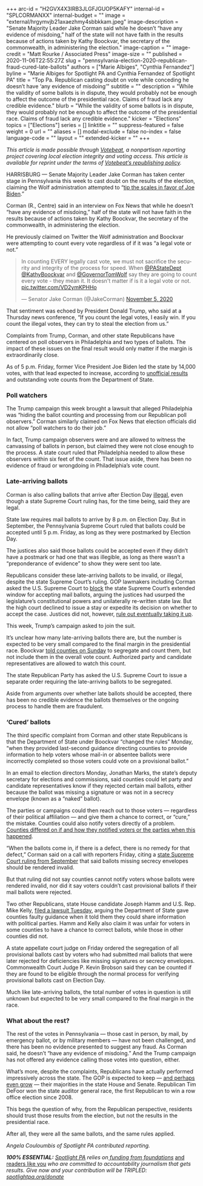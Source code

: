 +++
arc-id = "H2GVX4X3IRB3JLGFJGUOP5KAFY"
internal-id = "SPLCORMANXX"
internal-budget = ""
image = "external/hrgymvjb21axaezhmy4sbbkkam.jpeg"
image-description = "Senate Majority Leader Jake Corman said while he doesn’t “have any evidence of misdoing,” half of the state will not have faith in the results because of actions taken by Kathy Boockvar, the secretary of the commonwealth, in administering the election."
image-caption = ""
image-credit = "Matt Rourke / Associated Press"
image-size = ""
published = 2020-11-06T22:55:27Z
slug = "pennsylvania-election-2020-republican-fraud-cured-late-ballots"
authors = ["Marie Albiges", "Cynthia Fernandez"]
byline = "Marie Albiges for Spotlight PA and Cynthia Fernandez of Spotlight PA"
title = "Top Pa. Republican casting doubt on vote while conceding he doesn’t have ‘any evidence of misdoing’"
subtitle = ""
description = "While the validity of some ballots is in dispute, they would probably not be enough to affect the outcome of the presidential race. Claims of fraud lack any credible evidence."
blurb = "While the validity of some ballots is in dispute, they would probably not be enough to affect the outcome of the presidential race. Claims of fraud lack any credible evidence."
kicker = "Elections"
topics = ["Elections"]
series = []
linktitle = ""
suppress-featured = false
weight = 0
url = ""
aliases = []
modal-exclude = false
no-index = false
language-code = ""
layout = ""
extended-kicker = ""
+++

<i>This article is made possible through </i><a href="http://votebeat.org/"><i>Votebeat</i></a><i>, a nonpartisan reporting project covering local election integrity and voting access. This article is available for reprint under the terms of </i><a href="https://votebeat.org/republishing/"><i>Votebeat’s republishing policy</i></a><i>.</i>

HARRISBURG — Senate Majority Leader Jake Corman has taken center stage in Pennsylvania this week to cast doubt on the results of the election, claiming the Wolf administration attempted to “<a href="https://twitter.com/AmericaNewsroom/status/1324741407345680384">tip the scales in favor of Joe Biden</a>.”

Corman (R., Centre) said in an interview on Fox News that while he doesn’t “have any evidence of misdoing,” half of the state will not have faith in the results because of actions taken by Kathy Boockvar, the secretary of the commonwealth, in administering the election.

He previously claimed on Twitter the Wolf administration and Boockvar were attempting to count every vote regardless of if it was “a legal vote or not.”

<blockquote class="twitter-tweet"><p lang="en" dir="ltr">In counting EVERY legally cast vote, we must not sacrifice the security and integrity of the process for speed. When <a href="https://twitter.com/PAStateDept?ref_src=twsrc%5Etfw">@PAStateDept</a> <a href="https://twitter.com/KathyBoockvar?ref_src=twsrc%5Etfw">@KathyBoockvar</a> and <a href="https://twitter.com/GovernorTomWolf?ref_src=twsrc%5Etfw">@GovernorTomWolf</a> say they are going to count every vote - they mean it. It doesn&#39;t matter if is it a legal vote or not. <a href="https://t.co/VD2ymKPHHo">pic.twitter.com/VD2ymKPHHo</a></p>&mdash; Senator Jake Corman (@JakeCorman) <a href="https://twitter.com/JakeCorman/status/1324406697079853066?ref_src=twsrc%5Etfw">November 5, 2020</a></blockquote>
<script async src="https://platform.twitter.com/widgets.js" charset="utf-8"></script>


That sentiment was echoed by President Donald Trump, who said at a Thursday news conference, “If you count the legal votes, I easily win. If you count the illegal votes, they can try to steal the election from us.”

Complaints from Trump, Corman, and other state Republicans have centered on poll observers in Philadelphia and two types of ballots. The impact of these issues on the final result would only matter if the margin is extraordinarily close.

As of 5 p.m. Friday, former Vice President Joe Biden led the state by 14,000 votes, with that lead expected to increase, according to <a href="https://www.electionreturns.pa.gov/">unofficial results</a> and outstanding vote counts from the Department of State.

### Poll watchers

The Trump campaign this week brought a lawsuit that alleged Philadelphia was “hiding the ballot counting and processing from our Republican poll observers.” Corman similarly claimed on Fox News that election officials did not allow “poll watchers to do their job.”

In fact, Trump campaign observers were and are allowed to witness the canvassing of ballots in person, but claimed they were not close enough to the process. A state court ruled that Philadelphia needed to allow these observers within six feet of the count. That issue aside, there has been no evidence of fraud or wrongdoing in Philadelphia’s vote count.

<script src="https://www.spotlightpa.org/embed.js" async></script><div data-spl-embed-version="1" data-spl-src="https://www.spotlightpa.org/embeds/newsletter/"></div>

### Late-arriving ballots

Corman is also calling ballots that arrive after Election Day <a href="https://twitter.com/JakeCorman/status/1324406697079853066">illegal</a>, even though a state Supreme Court ruling has, for the time being, said they are legal.

State law requires mail ballots to arrive by 8 p.m. on Election Day. But in September, the Pennsylvania Supreme Court ruled that ballots could be accepted until 5 p.m. Friday, as long as they were postmarked by Election Day.

The justices also said those ballots could be accepted even if they didn’t have a postmark or had one that was illegible, as long as there wasn’t a “preponderance of evidence” to show they were sent too late.

Republicans consider these late-arriving ballots to be invalid, or illegal, despite the state Supreme Court’s ruling. GOP lawmakers including Corman asked the U.S. Supreme Court to <a href="https://www.scotusblog.com/2020/09/pennsylvania-gop-leaders-ask-justices-to-block-order-on-counting-absentee-ballots-after-election-day/">block</a> the state Supreme Court’s extended window for accepting mail ballots, arguing the justices had usurped the legislature’s constitutional powers and unilaterally re-written state law. But the high court declined to issue a stay or expedite its decision on whether to accept the case. Justices did not, however, <a href="https://www.spotlightpa.org/news/2020/11/pennsylvania-election-2020-naked-cured-ballots-trump-campaign-lawsuits/">rule out eventually taking it up</a>.

This week, Trump’s campaign asked to join the suit.

It’s unclear how many late-arriving ballots there are, but the number is expected to be very small compared to the final margin in the presidential race. Boockvar <a href="https://www.dos.pa.gov/VotingElections/OtherServicesEvents/Documents/Canvassing-Segregated-Ballot-Guidance.pdf">told counties on Sunday</a> to segregate and count them, but not include them in the overall vote count. Authorized party and candidate representatives are allowed to watch this count.

The state Republican Party has asked the U.S. Supreme Court to issue a separate order requiring the late-arriving ballots to be segregated.

Aside from arguments over whether late ballots should be accepted, there has been no credible evidence the ballots themselves or the ongoing process to handle them are fraudulent.

### ‘Cured’ ballots

The third specific complaint from Corman and other state Republicans is that the Department of State under Boockvar “changed the rules” Monday, “when they provided last-second guidance directing counties to provide information to help voters whose mail-in or absentee ballots were incorrectly completed so those voters could vote on a provisional ballot.”

In an email to election directors Monday, Jonathan Marks, the state’s deputy secretary for elections and commissions, said counties could let party and candidate representatives know if they rejected certain mail ballots, either because the ballot was missing a signature or was not in a secrecy envelope (known as a “naked” ballot).

<script src="https://www.spotlightpa.org/embed.js" async></script><div data-spl-embed-version="1" data-spl-src="https://www.spotlightpa.org/embeds/donate/?teaser_text=Spotlight%20PA%20provides%20essential%2C%20public-service%20journalism%20about%20Pennsylvania%20thank%20to%20readers%20like%20you.%20For%20a%20limited%20time%2C%20become%20a%20member%20and%20your%20contribution%20will%20be%20TRIPLED.&cta_text=YES%2C%20TRIPLE%20MY%20GIFT&eyebrow_text=BECOME%20A%20MEMBER"></div>

The parties or campaigns could then reach out to those voters — regardless of their political affiliation — and give them a chance to correct, or “cure,” the mistake. Counties could also notify voters directly of a problem. <a href="https://www.spotlightpa.org/news/2020/11/pennsylvania-mail-ballots-republican-legal-challenge-naked-ballots-fixed-cured/">Counties differed on if and how they notified voters or the parties when this happened</a>.

“When the ballots come in, if there is a defect, there is no remedy for that defect,” Corman said on a call with reporters Friday, citing a <a href="https://law.justia.com/cases/pennsylvania/supreme-court/2020/133-mm-2020-1.html">state Supreme Court ruling from September</a> that said ballots missing secrecy envelopes should be rendered invalid.

But that ruling did not say counties cannot notify voters whose ballots were rendered invalid, nor did it say voters couldn’t cast provisional ballots if their mail ballots were rejected.

Two other Republicans, state House candidate Joseph Hamm and U.S. Rep. Mike Kelly, <a href="http://www.pacourts.us/news-and-statistics/cases-of-public-interest/election-2020/hamm-kelly-allred-horner-connor-and-hauser-v-boockvar">filed a lawsuit Tuesday</a>, arguing the Department of State gave counties faulty guidance when it told them they could share information with political parties. Hamm and Kelly also claim it was unfair for voters in some counties to have a chance to correct ballots, while those in other counties did not.

A state appellate court judge on Friday ordered the segregation of all provisional ballots cast by voters who had submitted mail ballots that were later rejected for deficiencies like missing signatures or secrecy envelopes. Commonwealth Court Judge P. Kevin Brobson said they can be counted if they are found to be eligible through the normal process for verifying provisional ballots cast on Election Day.

Much like late-arriving ballots, the total number of votes in question is still unknown but expected to be very small compared to the final margin in the race.

### What about the rest?

The rest of the votes in Pennsylvania — those cast in person, by mail, by emergency ballot, or by military members — have not been challenged, and there has been no evidence presented to suggest any fraud. As Corman said, he doesn’t “have any evidence of misdoing.” And the Trump campaign has not offered any evidence calling those votes into question, either.

What’s more, despite the complaints, Republicans have actually performed impressively across the state. The GOP is expected to keep — <a href="https://www.spotlightpa.org/news/2020/11/pennsylvania-election-2020-house-senate-legislature-flip/" target=_blank>and perhaps even grow</a> — their majorities in the state House and Senate. Republican Tim DeFoor won the state auditor general race, the first Republican to win a row office election since 2008.

This begs the question of why, from the Republican perspective, residents should trust those results from the election, but not the results in the presidential race.

After all, they were all the same ballots, and the same rules applied.

<i>Angela Couloumbis of Spotlight PA contributed reporting.</i>

<i><b>100% ESSENTIAL:</b></i><i> </i><a href="https://www.spotlightpa.org/"><i>Spotlight PA</i></a><i> relies on</i><a href="https://www.spotlightpa.org/support"><i> funding from foundations</i></a><i> </i><a href="https://www.spotlightpa.org/support">and readers like you</a><i> who are committed to accountability journalism that gets results. Give now and your contribution will be TRIPLED: </i><a href="http://spotlightpa.org/donate"><i>spotlightpa.org/donate</i></a>
